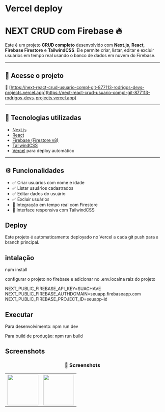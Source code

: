 # Vercel deploy

# NEXT CRUD com Firebase 🔥

Este é um projeto **CRUD completo** desenvolvido com **Next.js**, **React**, **Firebase Firestore** e **TailwindCSS**. Ele permite criar, listar, editar e excluir usuários em tempo real usando o banco de dados em nuvem do Firebase.

---

## 🚀 Acesse o projeto

🔗 [https://next-react-crud-usuario-compl-git-877113-rodrigos-devs-projects.vercel.app](https://next-react-crud-usuario-compl-git-877113-rodrigos-devs-projects.vercel.app)

---

## 📌 Tecnologias utilizadas

- [Next.js](https://nextjs.org/)
- [React](https://reactjs.org/)
- [Firebase (Firestore v8)](https://firebase.google.com/)
- [TailwindCSS](https://tailwindcss.com/)
- [Vercel](https://vercel.com/) para deploy automático

---

## ⚙️ Funcionalidades

- ✅ Criar usuários com nome e idade
- ✅ Listar usuários cadastrados
- ✅ Editar dados do usuário
- ✅ Excluir usuários
- 🔄 Integração em tempo real com Firestore
- 🎨 Interface responsiva com TailwindCSS


## Deploy
Este projeto é automaticamente deployado no Vercel a cada git push para a branch principal.


## intalação

npm install

configurar o projeto no firebase e adicionar no .env.localna raiz do projeto

NEXT_PUBLIC_FIREBASE_API_KEY=SUACHAVE
NEXT_PUBLIC_FIREBASE_AUTHDOMAIN=seuapp.firebaseapp.com
NEXT_PUBLIC_FIREBASE_PROJECT_ID=seuapp-id


## Executar

Para desenvolvimento:
npm run dev

Para build de produção:
npm run build

## Screenshots

<h3 align="center">📸 Screenshots</h3>

<table>
  <tr>
    <td><img src="https://github.com/user-attachments/assets/207e8f3f-d392-402e-96c1-4a63a83019d5" width="100"/></td>
    <td><img src="https://github.com/user-attachments/assets/793fbdcc-9e68-4fb9-ad43-425991411ee5" width="100"/></td> 
  </tr> 
</table>
